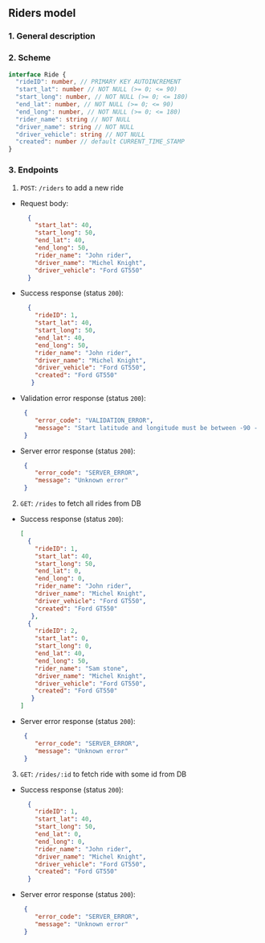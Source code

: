 ## Riders model

### 1. General description

### 2. Scheme

```typescript
interface Ride {
  "rideID": number, // PRIMARY KEY AUTOINCREMENT
  "start_lat": number // NOT NULL (>= 0; <= 90)
  "start_long": number, // NOT NULL (>= 0; <= 180)
  "end_lat": number, // NOT NULL (>= 0; <= 90)
  "end_long": number, // NOT NULL (>= 0; <= 180)
  "rider_name": string // NOT NULL
  "driver_name": string // NOT NULL
  "driver_vehicle": string // NOT NULL
  "created": number // default CURRENT_TIME_STAMP 
}
```

### 3. Endpoints

1. `POST`: `/riders` to add a new ride

- Request body:
  ```json
    {
      "start_lat": 40, 
      "start_long": 50,
      "end_lat": 40, 
      "end_long": 50,
      "rider_name": "John rider",
      "driver_name": "Michel Knight",
      "driver_vehicle": "Ford GT550"
    }
  ```
- Success response (status `200`):
  ```json
    {
      "rideID": 1,
      "start_lat": 40, 
      "start_long": 50,
      "end_lat": 40, 
      "end_long": 50,
      "rider_name": "John rider",
      "driver_name": "Michel Knight",
      "driver_vehicle": "Ford GT550",
      "created": "Ford GT550"
     }
  ```

- Validation error response (status `200`):
  ```json
   {
      "error_code": "VALIDATION_ERROR",
      "message": "Start latitude and longitude must be between -90 - 90 and -180 to 180 degrees respectively"
   }
   ```

- Server error response (status `200`):
  ```json
   {
      "error_code": "SERVER_ERROR",
      "message": "Unknown error"
   }
  ```

2. `GET`: `/rides` to fetch all rides from DB

- Success response (status `200`):
  ```json
  [
    {
      "rideID": 1,
      "start_lat": 40, 
      "start_long": 50,
      "end_lat": 0, 
      "end_long": 0,
      "rider_name": "John rider",
      "driver_name": "Michel Knight",
      "driver_vehicle": "Ford GT550",
      "created": "Ford GT550"
     },
    {
      "rideID": 2,
      "start_lat": 0, 
      "start_long": 0,
      "end_lat": 40, 
      "end_long": 50,
      "rider_name": "Sam stone",
      "driver_name": "Michel Knight",
      "driver_vehicle": "Ford GT550",
      "created": "Ford GT550"
     }
  ]
  ```


- Server error response (status `200`):
  ```json
   {
      "error_code": "SERVER_ERROR",
      "message": "Unknown error"
   }
  ```
  

3. `GET`: `/rides/:id` to fetch ride with some id from DB

- Success response (status `200`):
  ```json
    {
      "rideID": 1,
      "start_lat": 40,
      "start_long": 50,
      "end_lat": 0,
      "end_long": 0,
      "rider_name": "John rider",
      "driver_name": "Michel Knight",
      "driver_vehicle": "Ford GT550",
      "created": "Ford GT550"
    }
  ```


- Server error response (status `200`):
  ```json
   {
      "error_code": "SERVER_ERROR",
      "message": "Unknown error"
   }
  ```
